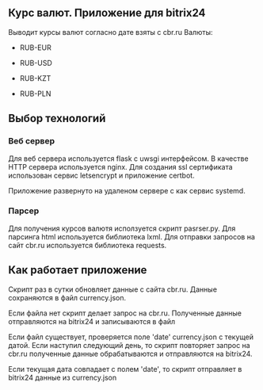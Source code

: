 ## Курс валют. Приложение для bitrix24

Выводит курсы валют согласно дате взяты с cbr.ru 
Валюты:

- RUB-EUR

- RUB-USD

- RUB-KZT

- RUB-PLN


## Выбор технологий  

### Веб сервер 

Для веб сервера используется flask с uwsgi интерфейсом. В качестве HTTP сервера используется nginx. Для создания ssl сертификата использован сервис letsencrypt и приложение  certbot.

Приложение развернуто на удаленом сервере с как сервис systemd.

### Парсер

Для получения курсов валютя исползуется скрипт pasrser.py. Для парсинга html используется библиотека lxml. Для отправки запросов на сайт cbr.ru используется библиотека requests.

## Как работает приложение

Скрипт раз в сутки обновляет данные с сайта cbr.ru.
Данные сохраняются в файл currency.json.

Если файла нет скрипт делает запрос на cbr.ru. Полученные данные отправляются на bitrix24  и записываются в файл

Если файл существует, проверяется поле 'date' сurrency.json с текущей датой. Если наступил следующий день, то cкрипт повторяет запрос на cbr.ru полученные данные обрабатываются и отправляются на bitrix24.

Если текущая дата совпадает с полем 'date', то скрипт отправляет в bitrix24 данные из currency.json 


